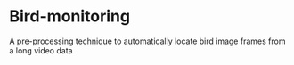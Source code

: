 # Bird-monitoring
A pre-processing technique to automatically locate bird image frames from a long video data
